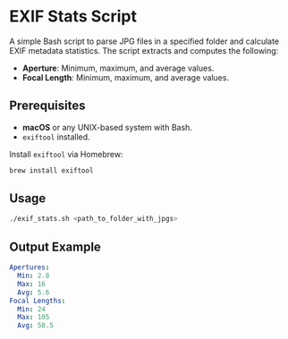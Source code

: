 # EXIF Stats Script

A simple Bash script to parse JPG files in a specified folder and calculate EXIF metadata statistics. The script extracts and computes the following:

- **Aperture**: Minimum, maximum, and average values.
- **Focal Length**: Minimum, maximum, and average values.

## Prerequisites

- **macOS** or any UNIX-based system with Bash.
- `exiftool` installed.

Install `exiftool` via Homebrew:
```bash
brew install exiftool
```

## Usage

```bash
./exif_stats.sh <path_to_folder_with_jpgs>
```

## Output Example
```yaml
Apertures:
  Min: 2.8
  Max: 16
  Avg: 5.6
Focal Lengths:
  Min: 24
  Max: 105
  Avg: 50.5
```

